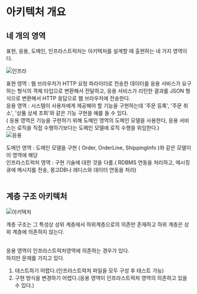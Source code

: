 

<h1>아키텍처 개요</h1>

<h2>네 개의 영역</h2>

표현, 응용, 도메인, 인프라스트럭처는 아키텍처를 설계할 때 출현하는 네 가지 영역이다.</br>

![인프라](https://github.com/JSON-loading-and-unloading/DDD-start/assets/106163272/6bfe6ece-f8ca-46c1-850d-dbf42046018e)

표현 영역 : 웹 브라우저가 HTTP 요청 파라미터로 전송한 데이터를 응용 서비스가 요구하는 형식의 객체 타입으로 변환해서 전달하고, 응용 서비스가 리턴한 결과를 JSON 형식으로 변환해서 HTTP 응답으로 웹 브라우저에 전송한다.</br>
응용 영역 : 시스템이 사용자에게 제공해야 할 기능을 구현하는데 '주문 등록', '주문 취소', '상품 상세 조회'와 같은 기능 구현을 예를 들 수 있다. </br>
            ( 응용 영역은 기능을 구현하기 위해 도메인 영역의 도메인 모델을 사용한다, 응용 서비스는 로직을 직접 수행하기보다는 도메인 모델에 로직 수행을 위임한다.)</br>
![응용](https://github.com/JSON-loading-and-unloading/DDD-start/assets/106163272/22bb39ae-eada-44c7-a6f4-ab2907e36aa6)


도메인 영역 : 도메인 모델을 구현 ( Order, OrderLine, ShippingInfo )와 같은 모델이 이 영역에 해당</br>
인프라스트럭처 영역 : 구현 기술에 대한 것을 다룸.( RDBMS 연동을 처리하고, 메시징 큐에 메시지를 전송, 몽고DB나 레디스와 데이터 연동을 처리)</br></br>

<h2>계층 구조 아키텍처</h2>



![아키텍처](https://github.com/JSON-loading-and-unloading/DDD-start/assets/106163272/80ed242e-8fd9-4b57-9194-b767e23f0a52)


계층 구조는 그 특성상 상위 계층에서 하위계층으로의 의존만 존재하고 하위 계층은 상위 계층에 의존하지 않는다.</br></br>

응용 영역이 인프라스트럭처영역에 의존하는 경우가 있다.</br>
하지만 문제를 가지고 있다.</br>
1. 테스트하기 어렵다.(인프라스트럭처 파일을 모두 구성 후 테스트 가능)
2. 구현 방식을 변경하기 어렵다.(응용 영역이 인프라스트럭처 영역의 의존하고 있을 수 있다.)
